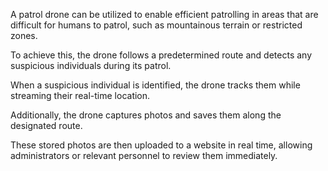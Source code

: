 A patrol drone can be utilized to enable efficient patrolling in areas that are difficult for humans to patrol, such as mountainous terrain or restricted zones.

To achieve this, the drone follows a predetermined route and detects any suspicious individuals during its patrol.

When a suspicious individual is identified, the drone tracks them while streaming their real-time location.

Additionally, the drone captures photos and saves them along the designated route. 

These stored photos are then uploaded to a website in real time, allowing administrators or relevant personnel to review them immediately.

